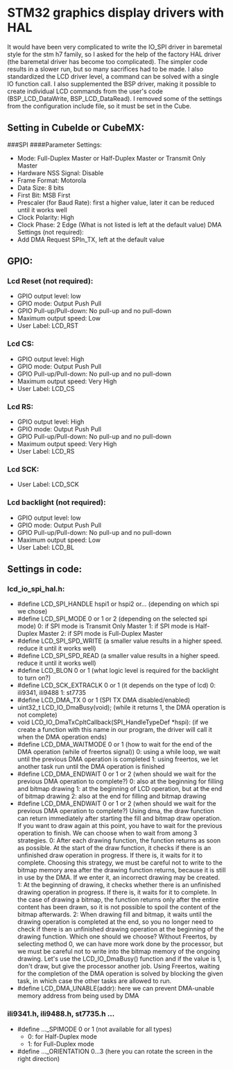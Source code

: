 # STM32 graphics display drivers with HAL

It would have been very complicated to write the IO_SPI driver in baremetal style for the stm h7 family, 
so I asked for the help of the factory HAL driver (the baremetal driver has become too complicated). 
The simpler code results in a slower run, but so many sacrifices had to be made. 
I also standardized the LCD driver level, a command can be solved with a single IO function call. 
I also supplemented the BSP driver, making it possible to create individual LCD commands from 
the user's code (BSP_LCD_DataWrite, BSP_LCD_DataRead). I removed some of the settings from the 
configuration include file, so it must be set in the Cube.

## Setting in CubeIde or CubeMX:
###SPI
####Parameter Settings:
- Mode: Full-Duplex Master or Half-Duplex Master or Transmit Only Master
- Hardware NSS Signal: Disable
- Frame Format: Motorola
- Data Size: 8 bits
- First Bit: MSB First
- Prescaler (for Baud Rate): first a higher value, later it can be reduced until it works well
- Clock Polarity: High
- Clock Phase: 2 Edge
(What is not listed is left at the default value)
DMA Settings (not required):
- Add DMA Request SPIn_TX, left at the default value
  
## GPIO:
### Lcd Reset (not required):
- GPIO output level: low
- GPIO mode: Output Push Pull
- GPIO Pull-up/Pull-down: No pull-up and no pull-down
- Maximum output speed: Low
- User Label: LCD_RST
### Lcd CS:
- GPIO output level: High
- GPIO mode: Output Push Pull
- GPIO Pull-up/Pull-down: No pull-up and no pull-down
- Maximum output speed: Very High
- User Label: LCD_CS
### Lcd RS:
- GPIO output level: High
- GPIO mode: Output Push Pull
- GPIO Pull-up/Pull-down: No pull-up and no pull-down
- Maximum output speed: Very High
- User Label: LCD_RS
### Lcd SCK:
- User Label: LCD_SCK
### Lcd backlight (not required):
- GPIO output level: low
- GPIO mode: Output Push Pull
- GPIO Pull-up/Pull-down: No pull-up and no pull-down
- Maximum output speed: Low
- User Label: LCD_BL

## Settings in code:
### lcd_io_spi_hal.h:
- #define LCD_SPI_HANDLE   hspi1 or hspi2 or... (depending on which spi we chose)
- #define LCD_SPI_MODE     0 or 1 or 2 (depending on the selected spi mode)
  0: if SPI mode is Transmit Only Master
  1: if SPI mode is Half-Duplex Master
  2: if SPI mode is Full-Duplex Master
- #define LCD_SPI_SPD_WRITE (a smaller value results in a higher speed. reduce it until it works well)
- #define LCD_SPI_SPD_READ  (a smaller value results in a higher speed. reduce it until it works well)
- #define LCD_BLON 0 or 1 (what logic level is required for the backlight to turn on?)
- #define LCD_SCK_EXTRACLK  0 or 1 (it depends on the type of lcd)
  0: ili9341, ili9488
  1: st7735
- #define LCD_DMA_TX 0 or 1 (SPI TX DMA disabled/enabled)
- uint32_t LCD_IO_DmaBusy(void); (while it returns 1, the DMA operation is not complete)
- void LCD_IO_DmaTxCpltCallback(SPI_HandleTypeDef *hspi): (if we create a function with this name in our program, 
  the driver will call it when the DMA operation ends)
- #define LCD_DMA_WAITMODE  0 or 1 (how to wait for the end of the DMA operation (while of freertos signal))
  0: using a while loop, we wait until the previous DMA operation is completed
  1: using freertos, we let another task run until the DMA operation is finished
- #define LCD_DMA_ENDWAIT   0 or 1 or 2 (when should we wait for the previous DMA operation to complete?)
  0: also at the beginning for filling and bitmap drawing
  1: at the beginning of LCD operation, but at the end of bitmap drawing
  2: also at the end for filling and bitmap drawing
- #define LCD_DMA_ENDWAIT   0 or 1 or 2 (when should we wait for the previous DMA operation to complete?)
  Using dma, the draw function can return immediately after starting the fill and bitmap draw operation.
  If you want to draw again at this point, you have to wait for the previous operation to finish. 
  We can choose when to wait from among 3 strategies.
  0: After each drawing function, the function returns as soon as possible. 
  At the start of the draw function, it checks if there is an unfinished draw operation in progress. 
  If there is, it waits for it to complete. 
  Choosing this strategy, we must be careful not to write to the bitmap memory area after the drawing 
  function returns, because it is still in use by the DMA. 
  If we enter it, an incorrect drawing may be created.
  1: At the beginning of drawing, it checks whether there is an unfinished drawing operation in progress. 
  If there is, it waits for it to complete. In the case of drawing a bitmap, the function returns 
  only after the entire content has been drawn, so it is not possible to spoil the content of the 
  bitmap afterwards.
  2: When drawing fill and bitmap, it waits until the drawing operation is completed at the end, 
  so you no longer need to check if there is an unfinished drawing operation at the beginning 
  of the drawing function.
  Which one should we choose? Without Freertos, by selecting method 0, 
  we can have more work done by the processor, but we must be careful not to write into the 
  bitmap memory of the ongoing drawing. Let's use the LCD_IO_DmaBusy() function and if 
  the value is 1, don't draw, but give the processor another job. 
  Using Freertos, waiting for the completion of the DMA operation is solved by blocking the given task, 
  in which case the other tasks are allowed to run.	
- #define LCD_DMA_UNABLE(addr): here we can prevent DMA-unable memory address from being used by DMA

### ili9341.h, ili9488.h, st7735.h ...
- #define  ..._SPIMODE 0 or 1 (not available for all types)
  * 0: for Half-Duplex mode
  * 1: for Full-Duplex mode
- #define  ..._ORIENTATION  0...3 (here you can rotate the screen in the right direction)
